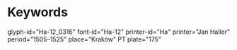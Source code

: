 # Keywords
glyph-id="Ha-12_0316"
font-id="Ha-12"
printer-id="Ha"
printer="Jan Haller"
period="1505–1525"
place="Kraków"
PT plate="175"
